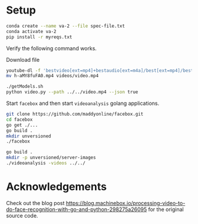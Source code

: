 # Setup
```sh
conda create --name va-2 --file spec-file.txt
conda activate va-2
pip install -r myreqs.txt
```

Verify the following command works.

Download file
```sh
youtube-dl -f 'bestvideo[ext=mp4]+bestaudio[ext=m4a]/best[ext=mp4]/best' -o '%(id)s.%(ext)s' https://youtu.be/h-aMY8fuFA0
mv h-aMY8fuFA0.mp4 videos/video.mp4
```

```sh
./getModels.sh
python video.py --path ../../video.mp4 --json true
```

Start `facebox` and then start `videoanalysis` golang applications.

```sh
git clone https://github.com/maddyonline/facebox.git
cd facebox
go get ./...
go build .
mkdir unversioned
./facebox
```

```sh
go build .
mkdir -p unversioned/server-images
./videoanalysis -videos ../../
```


# Acknowledgements

Check out the blog post https://blog.machinebox.io/processing-video-to-do-face-recognition-with-go-and-python-298275a26095 for the original source code.



